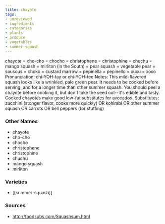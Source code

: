 ```yaml
---
title: chayote
tags:
- unreviewed
- ingredients
- categories
- plants
- produce
- vegetables
- summer-squash
---
```

chayote = cho-cho = chocho = christophene = christophine = chuchu = mango squash = mirliton (in the South) = pear squash = vegetable pear = sousous = choko = custard marrow = pepinella = pepinello = xuxu = xoxo Pronunciation: chi-YOH-tay or chi-YOH-tee Notes: This mild-flavored squash looks like a wrinkled, pale green pear. It needs to be cooked before serving, and for a longer time than other summer squash. You should peel a chayote before cooking it, but don't take the seed out--it's edible and tasty. Cooked chayotes make good low-fat substitutes for avocados. Substitutes: zucchini (stonger flavor, cooks more quickly) OR kohlrabi OR other summer squash OR carrots OR bell peppers (for stuffing)

### Other Names

* chayote
* cho-cho
* chocho
* christophene
* christophine
* chuchu
* mango squash
* mirliton

### Varieties

* [[summer-squash]]

### Sources
* http://foodsubs.com/Squashsum.html
